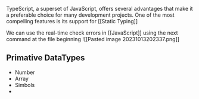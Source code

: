 TypeScript, a superset of JavaScript, offers several advantages that make it a preferable choice for many development projects. One of the most compelling features is its support for [[Static Typing]]

We can use the real-time check errors in [[JavaScript]] using the next command at the file beginning
![[Pasted image 20231013202337.png]]

## Primative DataTypes

* Number
* Array
* Simbols
*

